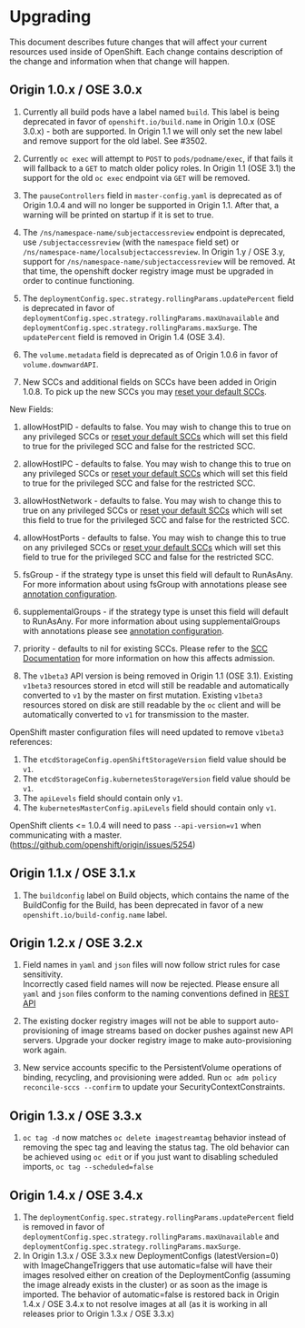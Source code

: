 # Upgrading

This document describes future changes that will affect your current resources used
inside of OpenShift. Each change contains description of the change and information
when that change will happen.


## Origin 1.0.x / OSE 3.0.x

1. Currently all build pods have a label named `build`. This label is being deprecated
  in favor of `openshift.io/build.name` in Origin 1.0.x (OSE 3.0.x) - both are supported.
  In Origin 1.1 we will only set the new label and remove support for the old label.
  See #3502.

1. Currently `oc exec` will attempt to `POST` to `pods/podname/exec`, if that fails it will
  fallback to a `GET` to match older policy roles.  In Origin 1.1 (OSE 3.1) the support for the
  old `oc exec` endpoint via `GET` will be removed.

1. The `pauseControllers` field in `master-config.yaml` is deprecated as of Origin 1.0.4 and will
  no longer be supported in Origin 1.1. After that, a warning will be printed on startup if it
  is set to true.

1. The `/ns/namespace-name/subjectaccessreview` endpoint is deprecated, use `/subjectaccessreview`
(with the `namespace` field set) or `/ns/namespace-name/localsubjectaccessreview`.  In
Origin 1.y / OSE 3.y, support for `/ns/namespace-name/subjectaccessreview` will be removed.
At that time, the openshift docker registry image must be upgraded in order to continue functioning.

1. The `deploymentConfig.spec.strategy.rollingParams.updatePercent` field is deprecated in
  favor of `deploymentConfig.spec.strategy.rollingParams.maxUnavailable` and
  `deploymentConfig.spec.strategy.rollingParams.maxSurge`. The `updatePercent` field is
  removed in Origin 1.4 (OSE 3.4).

1. The `volume.metadata` field is deprecated as of Origin 1.0.6 in favor of `volume.downwardAPI`.

1. New SCCs and additional fields on SCCs have been added in Origin 1.0.8.  To pick up the new SCCs
you may [reset your default SCCs](https://docs.okd.io/latest/admin_guide/manage_scc.html#updating-the-default-security-context-constraints).

New Fields:

  1.  allowHostPID - defaults to false.  You may wish to change this to true on any privileged SCCs or
  [reset your default SCCs](https://docs.okd.io/latest/admin_guide/manage_scc.html#updating-the-default-security-context-constraints)
  which will set this field to true for the privileged SCC and false for the restricted SCC.
  1.  allowHostIPC - defaults to false.  You may wish to change this to true on any privileged SCCs or
  [reset your default SCCs](https://docs.okd.io/latest/admin_guide/manage_scc.html#updating-the-default-security-context-constraints)
  which will set this field to true for the privileged SCC and false for the restricted SCC.
  1.  allowHostNetwork - defaults to false.  You may wish to change this to true on any privileged SCCs or
  [reset your default SCCs](https://docs.okd.io/latest/admin_guide/manage_scc.html#updating-the-default-security-context-constraints)
  which will set this field to true for the privileged SCC and false for the restricted SCC.
  1.  allowHostPorts - defaults to false.  You may wish to change this to true on any privileged SCCs or
  [reset your default SCCs](https://docs.okd.io/latest/admin_guide/manage_scc.html#updating-the-default-security-context-constraints)
  which will set this field to true for the privileged SCC and false for the restricted SCC.
  1.  fsGroup - if the strategy type is unset this field will default to RunAsAny.  For more information 
   about using fsGroup with annotations please see [annotation
  configuration](https://docs.okd.io/latest/architecture/additional_concepts/authorization.html#understanding-pre-allocated-values-and-security-context-constraints).
  1.  supplementalGroups - if the strategy type is unset this field will default to RunAsAny.  For more information 
  about using supplementalGroups with annotations please see [annotation
  configuration](https://docs.okd.io/latest/architecture/additional_concepts/authorization.html#understanding-pre-allocated-values-and-security-context-constraints).
  1.  priority - defaults to nil for existing SCCs.  Please refer to the
  [SCC Documentation](https://docs.okd.io/latest/architecture/additional_concepts/authorization.html#security-context-constraints)
  for more information on how this affects admission.



1. The `v1beta3` API version is being removed in Origin 1.1 (OSE 3.1).
Existing `v1beta3` resources stored in etcd will still be readable and
automatically converted to `v1` by the master on first mutation. Existing
`v1beta3` resources stored on disk are still readable by the `oc` client
and will be automatically converted to `v1` for transmission to the master.

  OpenShift master configuration files will need updated to remove `v1beta3`
references:

  1. The `etcdStorageConfig.openShiftStorageVersion` field value should be `v1`.
  1. The `etcdStorageConfig.kubernetesStorageVersion` field value should be `v1`.
  1. The `apiLevels` field should contain only `v1`.
  1. The `kubernetesMasterConfig.apiLevels` field should contain only `v1`.

  OpenShift clients <= 1.0.4 will need to pass `--api-version=v1` when communicating with
  a master. (https://github.com/openshift/origin/issues/5254)

## Origin 1.1.x / OSE 3.1.x

1. The `buildconfig` label on Build objects, which contains the name of the BuildConfig for the Build, has been deprecated in favor of a new `openshift.io/build-config.name` label.

## Origin 1.2.x / OSE 3.2.x

1.  Field names in `yaml` and `json` files will now follow strict rules for case sensitivity.  
  Incorrectly cased field names will now be rejected.  Please ensure all `yaml` and `json` files
  conform to the naming conventions defined in [REST API](https://docs.okd.io/latest/rest_api/index.html) 

1.  The existing docker registry images will not be able to support auto-provisioning of image streams based on docker pushes against new API servers.
  Upgrade your docker registry image to make auto-provisioning work again.
1. New service accounts specific to the PersistentVolume operations of binding, recycling, and provisioning were added.  Run `oc adm policy reconcile-sccs --confirm` to update your SecurityContextConstraints.

## Origin 1.3.x / OSE 3.3.x

1.  `oc tag -d` now matches `oc delete imagestreamtag` behavior instead of removing the spec tag and leaving the status tag.
    The old behavior can be achieved using `oc edit` or if you just want to disabling scheduled imports, `oc tag --scheduled=false`


## Origin 1.4.x / OSE 3.4.x

1. The `deploymentConfig.spec.strategy.rollingParams.updatePercent` field is removed in
  favor of `deploymentConfig.spec.strategy.rollingParams.maxUnavailable` and
  `deploymentConfig.spec.strategy.rollingParams.maxSurge`.
1. In Origin 1.3.x / OSE 3.3.x new DeploymentConfigs (latestVersion=0) with ImageChangeTriggers that use automatic=false will have their images resolved either on creation of the DeploymentConfig (assuming the image already exists in the cluster) or as soon as the image is imported. The behavior of automatic=false is restored back in Origin 1.4.x / OSE 3.4.x to not resolve images at all (as it is working in all releases prior to Origin 1.3.x / OSE 3.3.x)